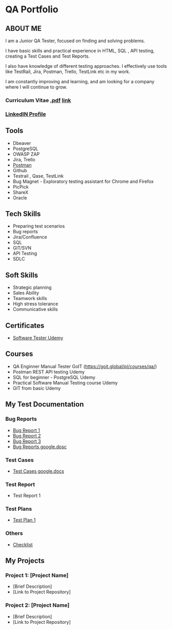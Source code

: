 # QA Portfolio
## ABOUT ME

I am a Junior QA Tester, focused on finding and solving problems. 

I have basic skills and practical experience in HTML, SQL , API testing, creating
a Test Cases and Test Reports.

I also have knowledge of different testing approaches. I effectively use tools like
TestRail, Jira, Postman, Trello, TestLink etc in my work. 

I am constantly improving and learning, and am looking for a company where I
will continue to grow.

### Curriculum Vitae [.pdf](https://github.com/MichalKapustka3/QAPortfolio/blob/fe6d6668aa3bd348b8f499a2b7b28aca9766b2ab/cv2michalkapustka.pdf) [link](https://cvmichalkap.netlify.app/)
### [LinkedIN Profile](https://www.linkedin.com/in/michał-kapustka-qa3/)


## Tools
- Dbeaver
- PostgreSQL
- OWASP ZAP
- Jira, Trello
- [Postman](https://www.postman.com/)
- Github
- Testrail , Qase, TestLink
- Bug Magnet - Exploratory testing assistant for Chrome and Firefox
- PicPick
- ShareX
- Oracle

## Tech Skills
- Preparing test scenarios
- Bug reports
- Jira/Confluence
- SQL
- GIT/SVN
- API Testing
- SDLC

## Soft Skills
- Strategic planning
- Sales Ability
- Teamwork skills
- High stress tolerance
- Communicative skills

## Certificates
- [Software Tester Udemy](https://github.com/MichalKapustka3/QAPortfolio/blob/f67ff90015e39fb621fe343f793536a7044bf8e6/Certificates/Testeroprogramowaniaudemy.pdf)


## Courses
- QA Enginner Manual Tester GoIT (https://goit.global/pl/courses/qa/)
- Postman REST API testing Udemy
- SQL for beginner - PostgreSQL Udemy
- Practical Software Manual Testing course Udemy
- GIT from basic Udemy


## My Test Documentation
### Bug Reports
- [Bug Report 1](https://github.com/MichalKapustka3/QAPortfolio/blob/36f49864e6d44e64b6a279462a331712d12f3612/Exemples/BugReport/br1.pdf)
- [Bug Report 2](https://github.com/MichalKapustka3/QAPortfolio/blob/95503424ca2be05bc2943da2476ed16f6088788e/Exemples/BugReport/br2.pdf)
- [Bug Report 3](https://github.com/MichalKapustka3/QAPortfolio/blob/95503424ca2be05bc2943da2476ed16f6088788e/Exemples/BugReport/br3.pdf)
- [Bug Reports google.dosc](https://docs.google.com/spreadsheets/d/1UXxL41IyziiaECYpVYlm7Fm9Wto29KC6_172_8YZ2Nk/edit?usp=sharing)

### Test Cases
- [Test Cases google.docs](https://docs.google.com/spreadsheets/d/1R8rDg00uMZXcMmIyST5wsUjIBDw7_P9S/edit?usp=sharing&ouid=113016739836840316972&rtpof=true&sd=true)
### Test Report
- Test Report 1

### Test Plans
- [Test Plan 1](https://github.com/MichalKapustka3/QAPortfolio/blob/8ca53fa66d0ede71d91a3d13416faac5bfdc6468/Exemples/Test%20plan/Testplan1.pdf)

### Others 
- [Checklist](https://docs.google.com/document/d/1AINqGEyX_ze0ELH3zGNdjN37NVCM6gEfdSp70uPy58s/edit?usp=sharing)

## My Projects
### Project 1: [Project Name]
- [Brief Description]
- [Link to Project Repository]

### Project 2: [Project Name]
- [Brief Description]
- [Link to Project Repository]
